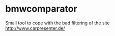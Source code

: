bmwcomparator
=============

Small tool to cope with the bad filtering of the site http://www.carpresenter.de/